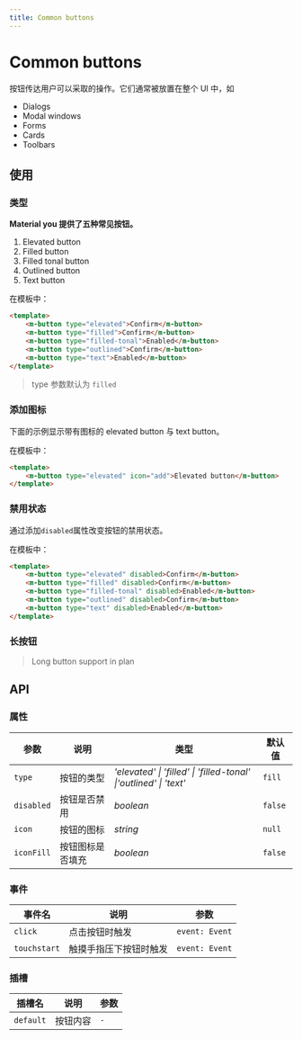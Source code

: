 ```yaml
---
title: Common buttons
---
```


# Common buttons

按钮传达用户可以采取的操作。它们通常被放置在整个 UI 中，如

-   Dialogs
-   Modal windows
-   Forms
-   Cards
-   Toolbars

## 使用

### 类型

**Material you 提供了五种常见按钮。**

1. Elevated button
2. Filled button
3. Filled tonal button
4. Outlined button
5. Text button

<ClientOnly>
<basic-use></basic-use>
</ClientOnly>

在模板中：

```html
<template>
    <m-button type="elevated">Confirm</m-button>
    <m-button type="filled">Confirm</m-button>
    <m-button type="filled-tonal">Enabled</m-button>
    <m-button type="outlined">Confirm</m-button>
    <m-button type="text">Enabled</m-button>
</template>
```

> type 参数默认为 `filled`

### 添加图标

下面的示例显示带有图标的 elevated button 与 text button。

<ClientOnly>
<icon-button></icon-button>
</ClientOnly>

在模板中：

```html
<template>
    <m-button type="elevated" icon="add">Elevated button</m-button>
</template>
```

### 禁用状态

通过添加`disabled`属性改变按钮的禁用状态。

<ClientOnly>
<disabled-button></disabled-button>
</ClientOnly>

在模板中：

```html
<template>
    <m-button type="elevated" disabled>Confirm</m-button>
    <m-button type="filled" disabled>Confirm</m-button>
    <m-button type="filled-tonal" disabled>Enabled</m-button>
    <m-button type="outlined" disabled>Confirm</m-button>
    <m-button type="text" disabled>Enabled</m-button>
</template>
```

### 长按钮

> Long button support in plan

## API

### 属性

| 参数       | 说明             | 类型                                                              | 默认值  |
| ---------- | ---------------- | ----------------------------------------------------------------- | ------- |
| `type`     | 按钮的类型       | _'elevated' \| 'filled' \| 'filled-tonal' \|'outlined' \| 'text'_ | `fill`  |
| `disabled` | 按钮是否禁用     | _boolean_                                                         | `false` |
| `icon`     | 按钮的图标       | _string_                                                          | `null`  |
| `iconFill` | 按钮图标是否填充 | _boolean_                                                         | `false` |

### 事件

| 事件名       | 说明                   | 参数           |
| ------------ | ---------------------- | -------------- |
| `click`      | 点击按钮时触发         | `event: Event` |
| `touchstart` | 触摸手指压下按钮时触发 | `event: Event` |

### 插槽

| 插槽名    | 说明     | 参数 |
| --------- | -------- | ---- |
| `default` | 按钮内容 | `-`  |
